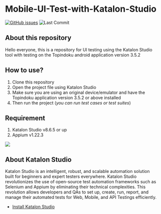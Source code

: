 # Mobile-UI-Test-with-Katalon-Studio

[![GitHub issues](https://img.shields.io/github/issues/suryana-code/Mobile-UI-Test-with-Katalon-Studio)](https://github.com/suryana-code/Mobile-UI-Test-with-Katalon-Studio/issues)
![Last Commit](https://img.shields.io/github/last-commit/suryana-code/Mobile-UI-Test-with-Katalon-Studio)


## About this repository
Hello everyone, this is a repository for UI testing using the Katalon Studio tool with testing on the Topindoku android application version 3.5.2


## How to use?
1. Clone this repository
2. Open the project file using Katalon Studio
3. Make sure you are using an original device/emulator and have the Topindoku application version 3.5.2 or above installed
4. Then run the project (_you can run test cases or test suites_)

## Requirement
1. Katalon Studio v8.6.5 or up
2. Appium v1.22.3


![ ](https://d1h3p5fzmizjvp.cloudfront.net/themes/katalon_4/images/header/katalon_logo.svg)
## About Katalon Studio
Katalon Studio is an intelligent, robust, and scalable automation solution built for beginners and expert testers everywhere. Katalon Studio revolutionizes the use of open-source test automation frameworks such as Selenium and Appium by eliminating their technical complexities. This revolution allows developers and QAs to set up, create, run, report, and manage their automated tests for Web, Mobile, and API Testings efficiently.
- [Install Katalon Studio]([url](https://docs.katalon.com/docs/get-started/katalon-studio-installation/install-katalon-studio-on-macoswindows)https://docs.katalon.com/docs/get-started/katalon-studio-installation/install-katalon-studio-on-macoswindows)


